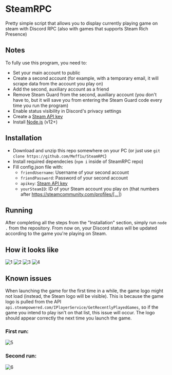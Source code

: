 # SteamRPC
Pretty simple script that allows you to display currently playing game on steam with Discord RPC (also with games that supports Steam Rich Presence)

## Notes
To fully use this program, you need to:
- Set your main account to public
- Create a second account (for example, with a temporary email, it will scrape data from the account you play on)
- Add the second, auxiliary account as a friend
- Remove Steam Guard from the second, auxiliary account (you don't have to, but it will save you from entering the Steam Guard code every time you run the program)
- Enable status visibility in Discord's privacy settings
- Create a [Steam API key](https://steamcommunity.com/dev/apikey)
- Install [Node.js](https://nodejs.org) (v12+)

## Installation
- Download and unzip this repo somewhere on your PC (or just use `git clone https://github.com/Meff1u/SteamRPC`)
- Install required dependecies (`npm i` inside of SteamRPC repo)
- Fill config.json file with:
  - `friendUsername`: Username of your second account
  - `friendPassword`: Password of your second account
  - `apikey`: [Steam API key](https://steamcommunity.com/dev/apikey)
  - `yourSteamID`: ID of your Steam account you play on (that numbers after https://steamcommunity.com/profiles/[...])

## Running
After completing all the steps from the "Installation" section, simply run `node .` from the repository. From now on, your Discord status will be updated according to the game you're playing on Steam.

## How it looks like
![1](https://i.imgur.com/d4IwPl8.png)
![2](https://i.imgur.com/8P87g7S.png)
![3](https://i.imgur.com/dr1QUBJ.png)
![4](https://i.imgur.com/kELOkIX.png)

## Known issues
When launching the game for the first time in a while, the game logo might not load (instead, the Steam logo will be visible). This is because the game logo is pulled from the API `api.steampowered.com/IPlayerService/GetRecentlyPlayedGames`, so if the game you intend to play isn't on that list, this issue will occur. The logo should appear correctly the next time you launch the game.

### First run:
![5](https://i.imgur.com/D478eW1.png)
### Second run:
![6](https://i.imgur.com/Hx4Feqi.png)
